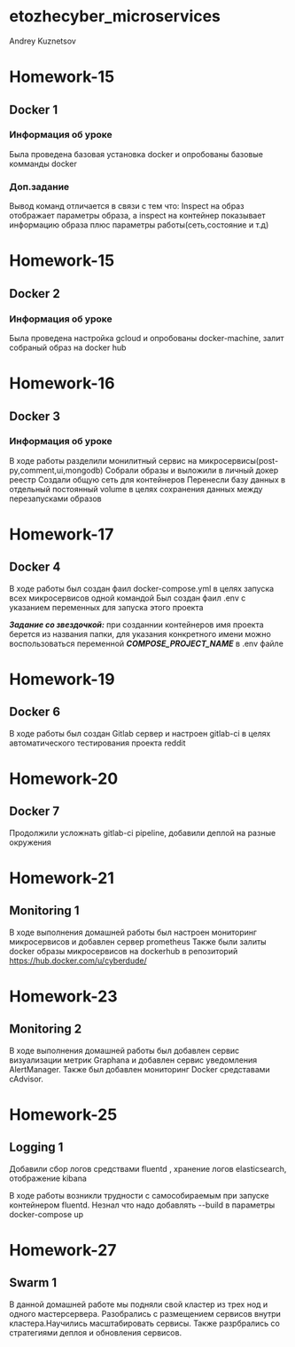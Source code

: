 # etozhecyber_microservices
Andrey Kuznetsov

# Homework-15 
## Docker 1

### Информация об уроке
Была проведена базовая установка docker и опробованы базовые комманды docker

### Доп.задание
Вывод команд отличается в связи с тем что:
Inspect на образ отображает параметры образа, а inspect на контейнер показывает информацию образа плюс параметры работы(сеть,состояние и т.д)

# Homework-15 
## Docker 2

### Информация об уроке
Была проведена настройка gcloud и опробованы docker-machine, залит собраный образ на docker hub

# Homework-16
## Docker 3

### Информация об уроке
В ходе работы разделили монилитный сервис на микросервисы(post-py,comment,ui,mongodb)
Собрали образы и выложили в личный докер реестр
Создали общую сеть для контейнеров
Перенесли базу данных в отдельный постоянный volume в целях сохранения данных между перезапусками образов

# Homework-17
## Docker 4

В ходе работы был создан фаил docker-compose.yml в целях запуска всех микросервисов одной командой
Был создан фаил .env с указанием переменных для запуска этого проекта 

***Задание со звездочкой:*** при созданнии контейнеров имя проекта берется из названия папки, для указания конкретного имени можно воспользоваться переменной ***COMPOSE_PROJECT_NAME*** в .env файле

# Homework-19
## Docker 6

В ходе работы был создан Gitlab сервер и настроен gitlab-ci в целях автоматического тестирования проекта reddit

# Homework-20
## Docker 7

Продолжили усложнать gitlab-ci pipeline, добавили деплой на разные окружения

# Homework-21
## Monitoring 1

В ходе выполнения домашней работы был настроен мониторинг микросервисов и добавлен сервер prometheus
Также были залиты docker образы микросервисов на dockerhub в репозиторий https://hub.docker.com/u/cyberdude/

# Homework-23
## Monitoring 2

В ходе выполнения домашней работы был добавлен сервис визуализации метрик Graphana и добавлен сервис уведомления AlertManager. Также был добавлен мониторинг Docker средставами cAdvisor.

# Homework-25
## Logging 1

Добавили сбор логов средствами fluentd , хранение логов elasticsearch, отображение kibana

В ходе работы возникли трудности с самособираемым при запуске контейнером fluentd. Незнал что надо добавлять --build в параметры docker-compose up

# Homework-27
## Swarm 1

В данной домашней работе мы подняли свой кластер из трех нод и одного мастерсервера. Разобрались с размещением сервисов внутри кластера.Научились масштабировать сервисы. Также разрбрались со стратегиями деплоя и обновления сервисов.